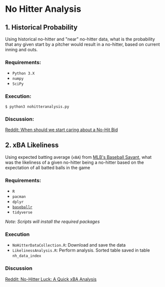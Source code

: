 # No Hitter Analysis

## 1. Historical Probability
Using historical no-hitter and "near" no-hitter data, what is the probability that any given start by a pitcher would result in a no-hitter, based on current inning and outs. 

### Requirements:
- `Python 3.X`
- `numpy`
- `SciPy`

### Execution:
```console
$ python3 nohitteranalysis.py 
```

### Discussion:
[Reddit: When should we start caring about a No-Hit Bid](https://www.reddit.com/r/baseball/comments/a18yzm/when_should_we_start_caring_about_a_nohit_bid_an/)

## 2. xBA Likeliness
Using expected batting average (`xBA`) from [MLB's Baseball Savant](https://baseballsavant.mlb.com), what was the likeliness of a given no-hitter being a no-hitter based on the expectation of all batted balls in the game

### Requirements:
- `R`
- `pacman`
- `dplyr`
- [`baseballr`](https://github.com/billpetti/baseballr)
- `tidyverse`

*Note: Scripts will install the required packages*

### Execution
- `NoHitterDataCollection.R`: Download and save the data
- `LikelinessAnalysis.R`: Perform analysis. Sorted table saved in table `nh_data_index`

### Discussion
[Reddit: No-Hitter Luck: A Quick xBA Analysis](https://www.reddit.com/r/baseball/comments/ngk88y/nohitter_luck_a_quick_xba_analysis/)
